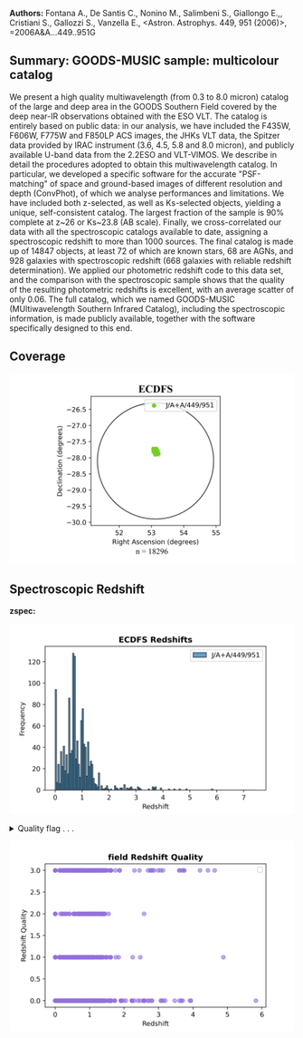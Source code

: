 **Authors:** Fontana A., De Santis C., Nonino M., Salimbeni S., Giallongo E.,, Cristiani S., Gallozzi S., Vanzella E., <Astron. Astrophys. 449, 951 (2006)>, =2006A&A...449..951G

## Summary: GOODS-MUSIC sample: multicolour catalog 

We present a high quality multiwavelength (from 0.3 to 8.0 micron) catalog of the large and deep area in the GOODS Southern Field covered by the deep near-IR observations obtained with the ESO VLT. The catalog is entirely based on public data: in our analysis, we have included the F435W, F606W, F775W and F850LP ACS images, the JHKs VLT data, the Spitzer data provided by IRAC instrument (3.6, 4.5, 5.8 and 8.0 micron), and publicly available U-band data from the 2.2ESO and VLT-VIMOS. We describe in detail the procedures adopted to obtain this multiwavelength catalog. In particular, we developed a specific software for the accurate "PSF-matching" of space and ground-based images of different resolution and depth (ConvPhot), of which we analyse performances and limitations. We have included both z-selected, as well as Ks-selected objects, yielding a unique, self-consistent catalog. The largest fraction of the sample is 90% complete at z~26 or Ks~23.8 (AB scale). Finally, we cross-correlated our data with all the spectroscopic catalogs available to date, assigning a spectroscopic redshift to more than 1000 sources. The final catalog is made up of 14847 objects, at least 72 of which are known stars, 68 are AGNs, and 928 galaxies with spectroscopic redshift (668 galaxies with reliable redshift determination). We applied our photometric redshift code to this data set, and the comparison with the spectroscopic sample shows that the quality of the resulting photometric redshifts is excellent, with an average scatter of only 0.06. The full catalog, which we named GOODS-MUSIC (MUltiwavelength Southern Infrared Catalog), including the spectroscopic information, is made publicly available, together with the software specifically designed to this end.
## Coverage
![image](https://raw.githubusercontent.com/joshgithubbin/Sherlock-DDF/refs/heads/main/Catalogue%20Plotting/Catalogues/J-A+A-449-951/Subcatalogues/ECDFS/Plots/fieldcover.png)
## Spectroscopic Redshift 
 
**zspec:**  
 

![image](https://raw.githubusercontent.com/joshgithubbin/Sherlock-DDF/refs/heads/main/Catalogue%20Plotting/Catalogues/J-A+A-449-951/Subcatalogues/ECDFS/Plots/zspec.png)
<details>
<summary>Quality flag . . .

![image](https://raw.githubusercontent.com/joshgithubbin/Sherlock-DDF/refs/heads/main/Catalogue%20Plotting/Catalogues/J-A+A-449-951/Subcatalogues/ECDFS/Plots/q_zspec.png)</summary>
## Photometric Redshift 
 
**zphot:**  
 

![image](https://raw.githubusercontent.com/joshgithubbin/Sherlock-DDF/refs/heads/main/Catalogue%20Plotting/Catalogues/J-A+A-449-951/Subcatalogues/ECDFS/Plots/zphot.png)
## Catalogue Schema

<details>
<summary>table5.dat</summary>

| Bytes   | Format   | Units     | Label       | Explanations                                                  |
|:--------|:---------|:----------|:------------|:--------------------------------------------------------------|
| 1- 5    | I5       | ---       | Seq         | Identification number                                         |
| 7- 15   | F9.6     | deg       | RAdeg       | Right ascension, in decimal degrees (J2000)                   |
| 17- 26  | F10.6    | deg       | DEdeg       | Declination, in decimal degrees (J2000)                       |
| 28- 33  | F6.3     | ---       | zspec       | ?=-1.0 Spectroscopic Redshift                                 |
| 35- 43  | A9       | ---       | SpClass     | Spectroscopic class (1)                                       |
| 45- 54  | A10      | ---       | r_SpClass   | Spectroscopic Catalog (2)                                     |
| 56- 57  | I2       | ---       | q_zspec     | ?=99 Quality of Spectroscopic Redshift (3)                    |
| 59- 64  | F6.3     | ---       | zphot       | ?=-1.0 Photometric redshift                                   |
| 66      | I1       | ---       | POS         | Position flag (4)                                             |
| 68      | I1       | ---       | star        | Star flag (5)                                                 |
| 70      | I1       | ---       | AGN         | AGN flag (6)                                                  |
| 72- 77  | F6.3     | ---       | zlim        | z band magnitude limit (7)                                    |
| 79- 84  | F6.3     | mag       | kslim       | Ks band magnitude limit (8)                                   |
| 86- 90  | F5.3     | ---       | S/G         | Star-galaxy classifier of SExtractor                          |
| 0       | for      | galaxy,   | 1           | for star)                                                     |
| 0       | =        | Vanzella  | et          | al., 2005, Cat. <J/A+A/434/53>                                |
| 20      | =        | Mignoli   | et          | al., 2005, Cat. <J/A+A/437/883>                               |
| 17      | =        | Wolf      | et          | al., 2004A&A...421..913W, Cat. <II/253>                       |
| 0       | =        | very      | good        | 1 = good                                                      |
| 2       | =        | uncertain | 3           | = bad quality                                                 |
| 99      | =        | not       | available   | Note (4): Position flag  as follows:                          |
| 1       | =        | inside    | GOODS-MUSIC | area                                                          |
| 0       | =        | outside   | GOODS-MUSIC | area                                                          |
| 1       | =        | probable  | star        | 0 = no star (A galaxy should have star flag=0 and AGN flag=0) |
| 1       | =        | probable  | AGN         | 0 = no AGN (A galaxy should have star flag=0 and AGN flag=0)  |

**Note**: Spectroscopic classification as follows:
      GALAXY = galaxy
       EARLY = early-type galaxy
    EMISSION = late-type galaxy
   COMPOSITE = early+late type galaxy
         AGN = Active Galactic Nucleus
        STAR = star
     UNKNOWN = spectrum not available
Note (2): Reference spectroscopic catalog as follows:
   GOODSV1.0 = Vanzella et al., 2005, Cat. <J/A+A/434/53>
         K20 = Mignoli et al., 2005, Cat. <J/A+A/437/883>
    CXO-CDFS = Szokoly et al., 2004, Cat. <J/ApJS/155/271>
        VVDS = Le Fevre et al., 2004A&A...428..1043L
      MASTER = http://www.eso.org/science/goods/spectroscopy/CDFS_Mastercat/
       LCIRS = Doherty et al., 2005MNRAS.361..525D
    COMBO-17 = Wolf et al., 2004A&A...421..913W, Cat. <II/253>
       DADDI = Daddi et al., 2005ApJ...626..680D
         SIC = Cristiani et al., 2000A&A...359..489C
     UNKNOWN = spectrum not available.
Note (3): Quality of spectroscopic redshift as follows:
      0 = very good
      1 = good
      2 = uncertain
      3 = bad quality
     99 = not available
Note (4): Position flag  as follows:
      1 = inside  GOODS-MUSIC area
      0 = outside GOODS-MUSIC area
Note (5): Star flag on the basis of spectroscopy, morphology, 
          and BzK colours as follows:
      1 = probable star
      0 = no star (A galaxy should have star flag=0 and AGN flag=0)
Note (6): AGN flag, based only on spectroscopy, as follows:
      1 = probable AGN
      0 = no AGN (A galaxy should have star flag=0 and AGN flag=0)
Note (7): Magnitude limit in the z band in 1arcsec^2^ and at S/N=1.
Note (8): Magnitude limit in the Ks band in 1arcsec^2^ and at S/N=1.

</details>

<details>
<summary>table6.dat</summary>

| Bytes   | Format   | Units   | Label     | Explanations                                     |
|:--------|:---------|:--------|:----------|:-------------------------------------------------|
| 1- 5    | I5       | ---     | Seq       | Identification number                            |
| 7       | A1       | ---     | l_U35mag  | Limit flag on U35mag                             |
| 8- 13   | F6.3     | mag     | U35mag    | ?=99.000 U35 magnitude, in AB photometric system |
| 15      | A1       | ---     | l_U38mag  | Limit flag on U38mag                             |
| 16- 21  | F6.3     | mag     | U38mag    | ?=99.000 U38 magnitude, in AB photometric system |
| 23      | A1       | ---     | l_UVIMmag | Limit flag on UVIMmag                            |
| 24- 29  | F6.3     | mag     | UVIMmag   | ?=99.000 U-VIMOS magnitude, in AB                |
| 31      | A1       | ---     | l_Bmag    | Limit flag on Bmag                               |
| 32- 37  | F6.3     | mag     | Bmag      | ?=99.000 B magnitude, in AB photometric system   |
| 39      | A1       | ---     | l_Vmag    | Limit flag on Vmag                               |
| 40- 45  | F6.3     | mag     | Vmag      | ?=99.000 V magnitude, in AB photometric system   |
| 47      | A1       | ---     | l_imag    | Limit flag on imag                               |
| 48- 53  | F6.3     | mag     | imag      | ?=99.000 i magnitude, in AB photometric system   |
| 55      | A1       | ---     | l_zmag    | Limit flag on zmag                               |
| 56- 61  | F6.3     | mag     | zmag      | ?=99.000 z magnitude, in AB photometric system   |
| 63- 68  | F6.3     | mag     | e_U35mag  | ?=99.000 U35 magnitude error                     |
| 70- 75  | F6.3     | mag     | e_U38mag  | ?=99.000 U38 magnitude error                     |
| 77- 82  | F6.3     | mag     | e_UVIMmag | ?=99.000 U-VIMOS magnitude error                 |
| 84- 89  | F6.3     | mag     | e_Bmag    | ?=99.000 B magnitude error                       |
| 91- 96  | F6.3     | mag     | e_Vmag    | ?=99.000 V magnitude error                       |
| 98-103  | F6.3     | mag     | e_imag    | ?=99.000 i magnitude error                       |
| 105-110 | F6.3     | mag     | e_zmag    | ?=99.000 z magnitude error                       |
</details>

<details>
<summary>table7.dat</summary>

| Bytes   | Format   | Units   | Label     | Explanations                                    |
|:--------|:---------|:--------|:----------|:------------------------------------------------|
| 1- 5    | I5       | ---     | Seq       | Identification number                           |
| 7       | A1       | ---     | l_Jmag    | Limit flag on Jmag                              |
| 8- 13   | F6.3     | mag     | Jmag      | ?=99.000 J magnitude, in AB photometric system  |
| 15      | A1       | ---     | l_Hmag    | Limit flag on Hmag                              |
| 16- 21  | F6.3     | mag     | Hmag      | ?=99.000 H magnitude, in AB photometric system  |
| 23      | A1       | ---     | l_Ksmag   | Limit flag on Ksmag                             |
| 24- 29  | F6.3     | mag     | Ksmag     | ?=99.000 Ks magnitude, in AB photometric system |
| 31      | A1       | ---     | l_IR36mag | Limit flag on IR36mag                           |
| 32- 37  | F6.3     | mag     | IR36mag   | ?=99.000 IRAC 3.6{mu}m magnitude,               |
| 39      | A1       | ---     | l_IR45mag | Limit flag on IR45mag                           |
| 40- 45  | F6.3     | mag     | IR45mag   | ?=99.000 IRAC 4.5{mu}m magnitude,               |
| 47      | A1       | ---     | l_IR58mag | Limit flag on IR58mag                           |
| 48- 53  | F6.3     | mag     | IR58mag   | ?=99.000 IRAC 5.8{mu}m magnitude,               |
| 55      | A1       | ---     | l_IR80mag | Limit flag on IR80mag                           |
| 56- 61  | F6.3     | mag     | IR80mag   | ?=99.000 IRAC 8.0{mu}m magnitude,               |
| 63- 68  | F6.3     | mag     | e_Jmag    | ?=99.000 J magnitude error                      |
| 70- 75  | F6.3     | mag     | e_Hmag    | ?=99.000 H magnitude error                      |
| 77- 82  | F6.3     | mag     | e_Ksmag   | ?=99.000 Ks magnitude error                     |
| 84- 89  | F6.3     | mag     | e_IR36mag | ?=99.000 IRAC 3.6 micron magnitude error        |
| 91- 96  | F6.3     | mag     | e_IR45mag | ?=99.000 IRAC 4.5 micron magnitude error        |
| 98-103  | F6.3     | mag     | e_IR58mag | ?=99.000 IRAC 5.8 micron magnitude error        |
| 105-110 | F6.3     | mag     | e_IR80mag | ?=99.000 IRAC 8.0 micron magnitude error        |
</details>
